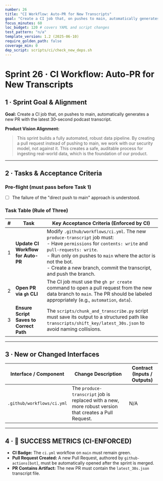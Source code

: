 ```yaml
---
number: 26
title: "CI Workflow: Auto-PR for New Transcripts"
goal: "Create a CI job that, on pushes to main, automatically generates a new PR with the latest 30-second podcast transcript."
focus_minutes: 60
loc_budget: 120 # covers YAML and script changes
test_pattern: "n/a"
template_version: 1.2 (2025-06-10)
require_golden_path: false
coverage_min: 0
dep_script: scripts/ci/check_new_deps.sh
---
```


# Sprint 26 · CI Workflow: Auto-PR for New Transcripts

## 1 · Sprint Goal & Alignment
**Goal:** Create a CI job that, on pushes to main, automatically generates a new PR with the latest 30-second podcast transcript.

**Product Vision Alignment:** 
> This sprint builds a fully automated, robust data pipeline. By creating a pull request instead of pushing to main, we work with our security model, not against it. This creates a safe, auditable process for ingesting real-world data, which is the foundation of our product.

---

## 2 · Tasks & Acceptance Criteria

### Pre-flight (must pass before Task 1)
- [ ] The failure of the "direct push to main" approach is understood.

### Task Table (Rule of Three)

| # | Task | Key Acceptance Criteria (Enforced by CI) |
|---|---|---|
| 1 | **Update CI Workflow for Auto-PR** | Modify `.github/workflows/ci.yml`. The new `produce-transcript` job must:<br>- Have `permissions` for `contents: write` and `pull-requests: write`.<br>- Run only on pushes to `main` where the actor is not the bot.<br>- Create a new branch, commit the transcript, and push the branch. |
| 2 | **Open PR via `gh` CLI** | The CI job must use the `gh pr create` command to open a pull request from the new data branch to `main`. The PR should be labeled appropriately (e.g., `automation`, `data`). |
| 3 | **Ensure Script Saves to Correct Path** | The `scripts/chunk_and_transcribe.py` script must save its output to a structured path like `transcripts/shift_key/latest_30s.json` to avoid naming collisions. |

---

## 3 · New or Changed Interfaces
| Interface / Component | Change Description | Contract (Inputs / Outputs) |
|---|---|---|
| `.github/workflows/ci.yml` | The `produce-transcript` job is replaced with a new, more robust version that creates a Pull Request. | N/A |

---

## 4 · 🎯 SUCCESS METRICS (CI-ENFORCED)

*   **CI Badge:** The `ci.yml` workflow on `main` must remain green.
*   **Pull Request Created:** A new Pull Request, authored by `github-actions[bot]`, must be automatically opened after the sprint is merged.
*   **PR Contains Artifact:** The new PR must contain the `latest_30s.json` transcript file. 